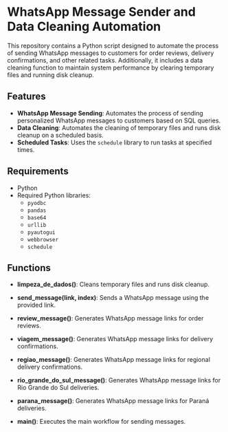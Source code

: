 # WhatsApp Message Sender and Data Cleaning Automation

This repository contains a Python script designed to automate the process of sending WhatsApp messages to customers for order reviews, delivery confirmations, and other related tasks. Additionally, it includes a data cleaning function to maintain system performance by clearing temporary files and running disk cleanup.

## Features

- **WhatsApp Message Sending**: Automates the process of sending personalized WhatsApp messages to customers based on SQL queries.
- **Data Cleaning**: Automates the cleaning of temporary files and runs disk cleanup on a scheduled basis.
- **Scheduled Tasks**: Uses the `schedule` library to run tasks at specified times.

## Requirements

- Python
- Required Python libraries:
  - `pyodbc`
  - `pandas`
  - `base64`
  - `urllib`
  - `pyautogui`
  - `webbrowser`
  - `schedule`


## Functions
- **limpeza_de_dados()**: Cleans temporary files and runs disk cleanup.

- **send_message(link, index)**: Sends a WhatsApp message using the provided link.

- **review_message()**: Generates WhatsApp message links for order reviews.

- **viagem_message()**: Generates WhatsApp message links for delivery confirmations.

- **regiao_message()**: Generates WhatsApp message links for regional delivery confirmations.

- **rio_grande_do_sul_message()**: Generates WhatsApp message links for Rio Grande do Sul deliveries.

- **parana_message()**: Generates WhatsApp message links for Paraná deliveries.

- **main()**: Executes the main workflow for sending messages.